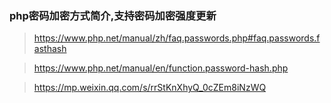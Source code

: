 ### php密码加密方式简介,支持密码加密强度更新

> https://www.php.net/manual/zh/faq.passwords.php#faq.passwords.fasthash

> https://www.php.net/manual/en/function.password-hash.php

> https://mp.weixin.qq.com/s/rrStKnXhyQ_0cZEm8iNzWQ
